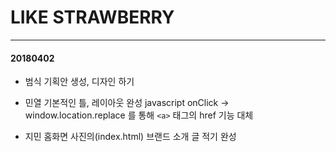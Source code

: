 # LIKE STRAWBERRY
- - -
#### 20180402

- 범식
기획안 생성, 디자인 하기

- 민열
기본적인 틀, 레이아웃 완성
javascript onClick -> window.location.replace 를 통해 `<a>` 태그의 href 기능 대체

- 지민
홈화면 사진의(index.html) 브랜드 소개 글 적기 완성






